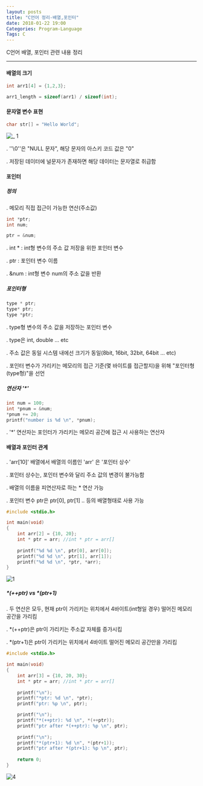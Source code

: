 ```yaml
---
layout: posts
title: "C언어 정리-배열,포인터"
date: 2018-01-22 19:00
Categories: Program-Language
Tags: C
---
```


C언어 배열, 포인터 관련 내용 정리

------

#### 배열의 크기 

```c
int arr1[4] = {1,2,3};

arr1_length = sizeof(arr1) / sizeof(int);
```



#### 문자열 변수 표현

```c
char str[] = "Hello World";
```

![_ 1](https://user-images.githubusercontent.com/29933947/35223224-e8553ab2-ffc3-11e7-8683-bfce4d5f5a38.png)

 . ''\0''은 "NULL 문자", 해당 문자의 아스키 코드 값은 "0"

 . 저장된 데이터에 널문자가 존재하면 해당 데이터는 문자열로 취급함



#### 포인터

##### 정의

 . 메모리 직접 접근이 가능한 연산(주소값)

```c
int *ptr;
int num;

ptr = &num;
```

  . int * : int형 변수의 주소 값 저장을 위한 포인터 변수

  . ptr : 포인터 변수 이름

  . &num : int형 변수 num의 주소 값을 반환

##### 포인터형

```c
type * ptr;
type* ptr;
type *ptr;
```

  . type형 변수의 주소 값을 저장하는 포인터 변수

  . type은 int, double ... etc

  . 주소 값은 동일 시스템 내에선 크기가 동일(8bit, 16bit, 32bit, 64bit ... etc)

  . 포인터 변수가 가리키는 메모리의 접근 기준(몇 바이트를 접근할지)을 위해 "포인터형(type형)"을 선언

##### 연산자 '*'

```c
int num = 100;
int *pnum = &num;
*pnum += 20;
printf("number is %d \n", *pnum);
```

  . '*' 연산자는 포인터가 가리키는 메모리 공간에 접근 시 사용하는 연산자



#### 배열과 포인터 관계

  . 'arr[10]' 배열에서 배열의 이름인 'arr' 은 '포인터 상수'

  . 포인터 상수는, 포인터 변수와 달리 주소 값의 변경이 불가능함

  . 배열의 이름을 피연산자로 하는 * 연산 가능

  . 포인터 변수 ptr은 ptr[0], ptr[1] .. 등의 배열형태로 사용 가능

```c
#include <stdio.h>

int main(void)
{
	int arr[2] = {10, 20};
	int * ptr = arr; //int * ptr = arr[]
	
	printf("%d %d \n", ptr[0], arr[0]);
	printf("%d %d \n", ptr[1], arr[1]);	
	printf("%d %d \n", *ptr, *arr);	
}	
```

![1](https://user-images.githubusercontent.com/29933947/35225697-5c834782-ffcc-11e7-8053-3d11a4bbf9f0.png)

##### *(++ptr) vs *(ptr+1)

  . 두 연산은 모두, 현재 ptr이 가리키는 위치에서 4바이트(int형일 경우) 떨어진 메모리 공간을 가리킴

  . *(++ptr)은 ptr이 가리키는 주소값 자체를 증가시킴

  . *(ptr+1)은 ptr이 가리키는 위치에서 4바이트 떨어진 메모리 공간만을 가리킴

```c
#include <stdio.h>

int main(void)
{
	int arr[3] = {10, 20, 30};
	int * ptr = arr; //int * ptr = arr[]
	
	printf("\n");
	printf("*ptr: %d \n", *ptr);
	printf("ptr: %p \n", ptr);

	printf("\n");	
	printf("*(++ptr): %d \n", *(++ptr));
	printf("ptr after *(++ptr): %p \n", ptr);
	
	printf("\n");
	printf("*(ptr+1): %d \n", *(ptr+1));
	printf("ptr after *(ptr+1): %p \n", ptr);
	
	return 0;
}	
```

![4](https://user-images.githubusercontent.com/29933947/35227458-8138aab8-ffd1-11e7-8b16-ebabd990ffbd.png)

